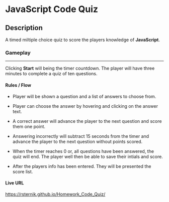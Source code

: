 # JavaScript Code Quiz

## Description

A timed miltiple choice quiz to score the players knowledge of **JavaScript**. 


### **Gameplay**

---

 Clicking **Start** will being the timer countdown. The player will have three minutes to complete a quiz of ten questions. 

 #### **Rules / Flow**

- Player will be shown a question and a list of answers to choose from. 

- Player can choose the answer by hovering and clicking on the answer text.

- A correct answer will advance the player to the next question and score them one point. 

- Answering incorrectly will subtract 15 seconds from the timer and advance the player to the next question without points scored. 

- When the timer reaches 0 or, all questions have been answered, the quiz will end. The player well then be able to save their intials and score.

- After the players info has been entered. They will be presented the score list.

#### **Live URL**
https://rsternik.github.io/Homework_Code_Quiz/
